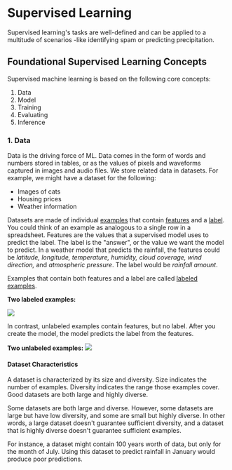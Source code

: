 # Supervised Learning

Supervised learning's tasks are well-defined and can be applied to a multitude of scenarios -like identifying spam or predicting precipitation.

## Foundational Supervised Learning Concepts
Supervised machine learning is based on the following core concepts:
1. Data
2. Model
3. Training
4. Evaluating
5. Inference

### 1. Data
Data is the driving force of ML. Data comes in the form of words and numbers stored in tables, or as the values of pixels and waveforms captured in images and audio files. We store related data in datasets. For example, we might have a dataset for the following:
* Images of cats
* Housing prices
* Weather information

Datasets are made of individual [examples](https://developers.google.com/machine-learning/glossary#example) that contain [features](https://developers.google.com/machine-learning/glossary#feature) and a [label](https://developers.google.com/machine-learning/glossary#label). You could think of an example as analogous to a single row in a spreadsheet. Features are the values that a supervised model uses to predict the label. The label is the "answer", or the value we want the model to predict. In a weather model that predicts the rainfall, the features could be _latitude, longitude, temperature, humidity, cloud coverage, wind direction,_ and _atmospheric pressure_. The label would be _rainfall amount_. 

Examples that contain both features and a label are called [labeled examples](https://developers.google.com/machine-learning/glossary#labeled-example).

**Two labeled examples:**  

![](https://developers.google.com/static/machine-learning/intro-to-ml/images/labeled_example.png)

In contrast, unlabeled examples contain features, but no label. After you create the model, the model predicts the label from the features.

**Two unlabeled examples:** 
![](https://developers.google.com/static/machine-learning/intro-to-ml/images/unlabeled_example.png)

#### Dataset Characteristics
A dataset is characterized by its size and diversity. Size indicates the number of examples. Diversity indicates the range those examples cover. Good datasets are both large and highly diverse.

Some datasets are both large and diverse. However, some datasets are large but have low diversity, and some are small but highly diverse. In other words, a large dataset doesn't guarantee sufficient diversity, and a dataset that is highly diverse doesn't guarantee sufficient examples.

For instance, a dataset might contain 100 years worth of data, but only for the month of July. Using this dataset to predict rainfall in January would produce poor predictions. 